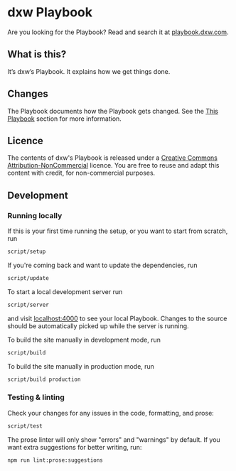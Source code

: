 # dxw Playbook

Are you looking for the Playbook? Read and search it at
[playbook.dxw.com](https://playbook.dxw.com).

## What is this?

It’s dxw’s Playbook. It explains how we get things done.

## Changes

The Playbook documents how the Playbook gets changed. See the
[This Playbook](https://playbook.dxw.com/#this-playbook) section
for more information.

## Licence

The contents of dxw's Playbook is released under a
[Creative Commons Attribution-NonCommercial](https://creativecommons.org/licenses/by-nc/2.0/uk/)
licence. You are free to reuse and adapt this content with credit, for
non-commercial purposes.

## Development

### Running locally

If this is your first time running the setup, or you want to start from scratch,
run

```sh
script/setup
```

If you're coming back and want to update the dependencies, run

```sh
script/update
```

To start a local development server run

```sh
script/server
```

and visit [localhost:4000](http://localhost:4000) to see your local Playbook.
Changes to the source should be automatically picked up while the server is
running.

To build the site manually in development mode, run

```sh
script/build
```

To build the site manually in production mode, run

```sh
script/build production
```

### Testing & linting

Check your changes for any issues in the code, formatting, and prose:

```sh
script/test
```

The prose linter will only show "errors" and "warnings" by default. If you want
extra suggestions for better writing, run:

```sh
npm run lint:prose:suggestions
```
